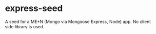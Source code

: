 # express-seed

A seed for a ME*N (Mongo via Mongoose Express, Node) app. No client side library is used.

